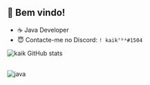 ## 👋 Bem vindo!

  - ☕ Java Developer
  - 😇 Contacte-me no Discord: ``! kaikᵀᴰᴬ#1504``


![kaik  GitHub stats](https://github-readme-stats.vercel.app/api?username=devkaik&show_icons=true&theme=dark)

<div style="display: inline_block"><br/>
  <img align="center" alt="java" src="https://img.shields.io/badge/Java-ED8B00?style=for-the-badge&logo=java&logoColor=white" />
</div>  
